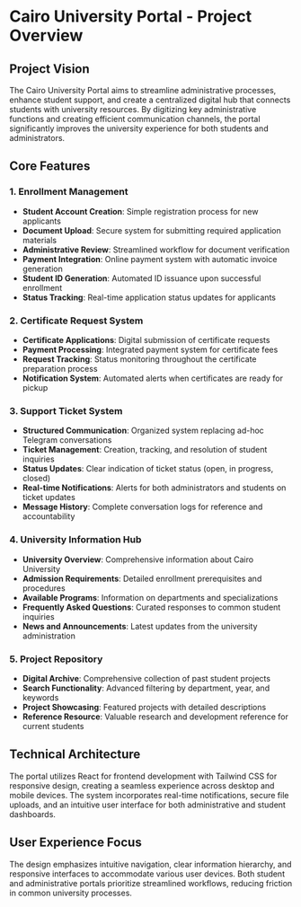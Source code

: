 # Cairo University Portal - Project Overview

## Project Vision
The Cairo University Portal aims to streamline administrative processes, enhance student support, and create a centralized digital hub that connects students with university resources. By digitizing key administrative functions and creating efficient communication channels, the portal significantly improves the university experience for both students and administrators.

## Core Features

### 1. Enrollment Management
- **Student Account Creation**: Simple registration process for new applicants
- **Document Upload**: Secure system for submitting required application materials
- **Administrative Review**: Streamlined workflow for document verification
- **Payment Integration**: Online payment system with automatic invoice generation
- **Student ID Generation**: Automated ID issuance upon successful enrollment
- **Status Tracking**: Real-time application status updates for applicants

### 2. Certificate Request System
- **Certificate Applications**: Digital submission of certificate requests
- **Payment Processing**: Integrated payment system for certificate fees
- **Request Tracking**: Status monitoring throughout the certificate preparation process
- **Notification System**: Automated alerts when certificates are ready for pickup

### 3. Support Ticket System
- **Structured Communication**: Organized system replacing ad-hoc Telegram conversations
- **Ticket Management**: Creation, tracking, and resolution of student inquiries
- **Status Updates**: Clear indication of ticket status (open, in progress, closed)
- **Real-time Notifications**: Alerts for both administrators and students on ticket updates
- **Message History**: Complete conversation logs for reference and accountability

### 4. University Information Hub
- **University Overview**: Comprehensive information about Cairo University
- **Admission Requirements**: Detailed enrollment prerequisites and procedures
- **Available Programs**: Information on departments and specializations
- **Frequently Asked Questions**: Curated responses to common student inquiries
- **News and Announcements**: Latest updates from the university administration

### 5. Project Repository
- **Digital Archive**: Comprehensive collection of past student projects
- **Search Functionality**: Advanced filtering by department, year, and keywords
- **Project Showcasing**: Featured projects with detailed descriptions
- **Reference Resource**: Valuable research and development reference for current students

## Technical Architecture
The portal utilizes React for frontend development with Tailwind CSS for responsive design, creating a seamless experience across desktop and mobile devices. The system incorporates real-time notifications, secure file uploads, and an intuitive user interface for both administrative and student dashboards.

## User Experience Focus
The design emphasizes intuitive navigation, clear information hierarchy, and responsive interfaces to accommodate various user devices. Both student and administrative portals prioritize streamlined workflows, reducing friction in common university processes.
